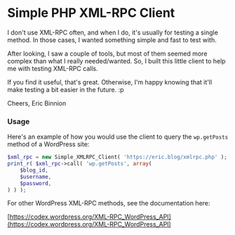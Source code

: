 # Simple PHP XML-RPC Client

I don't use XML-RPC often, and when I do, it's usually for testing a single method. In those cases, I wanted something simple and fast to test with.

After looking, I saw a couple of tools, but most of them seemed more complex than what I really needed/wanted. So, I built this little client to help me with testing XML-RPC calls.

If you find it useful, that's great. Otherwise, I'm happy knowing that it'll make testing a bit easier in the future. :p

Cheers,
Eric Binnion

### Usage

Here's an example of how you would use the client to query the `wp.getPosts` method of a WordPress site:

```php
$xml_rpc = new Simple_XMLRPC_Client( 'https://eric.blog/xmlrpc.php' );
print_r( $xml_rpc->call( 'wp.getPosts', array(
    $blog_id,
    $username,
    $password,
) ) );
```

For other WordPress XML-RPC methods, see the documentation here:

[https://codex.wordpress.org/XML-RPC_WordPress_API](https://codex.wordpress.org/XML-RPC_WordPress_API)
